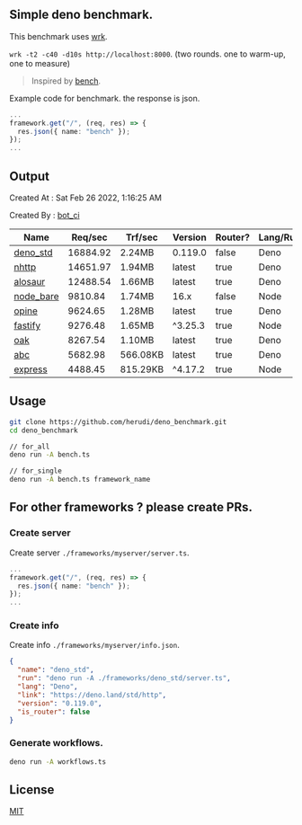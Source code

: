 ## Simple deno benchmark.
This benchmark uses [wrk](https://github.com/wg/wrk).

`wrk -t2 -c40 -d10s http://localhost:8000`. (two rounds. one to warm-up, one to measure)

> Inspired by [bench](https://github.com/denosaurs/bench).

Example code for benchmark. the response is json.
```ts
...
framework.get("/", (req, res) => {
  res.json({ name: "bench" });
});
...
```

## Output
Created At : Sat Feb 26 2022, 1:16:25 AM

Created By : [bot_ci](https://github.com/herudi/deno_benchmarks/commits?author=github-actions%5Bbot%5D)

|Name|Req/sec|Trf/sec|Version|Router?|Lang/Runtime|
|----|----|----|----|----|----|
|[deno_std](https://deno.land/std/http)|16884.92|2.24MB|0.119.0|false|Deno|
|[nhttp](https://github.com/nhttp/nhttp)|14651.97|1.94MB|latest|true|Deno|
|[alosaur](https://github.com/alosaur/alosaur)|12488.54|1.66MB|latest|true|Deno|
|[node_bare](https://nodejs.org)|9810.84|1.74MB|16.x|false|Node|
|[opine](https://github.com/cmorten/opine)|9624.65|1.28MB|latest|true|Deno|
|[fastify](https://github.com/fastify/fastify)|9276.48|1.65MB|^3.25.3|true|Node|
|[oak](https://github.com/oakserver/oak)|8267.54|1.10MB|latest|true|Deno|
|[abc](https://deno.land/x/abc)|5682.98|566.08KB|latest|true|Deno|
|[express](https://github.com/expressjs/express)|4488.45|815.29KB|^4.17.2|true|Node|


## Usage
```bash
git clone https://github.com/herudi/deno_benchmark.git
cd deno_benchmark

// for_all
deno run -A bench.ts

// for_single
deno run -A bench.ts framework_name
```
## For other frameworks ? please create PRs.
### Create server
Create server `./frameworks/myserver/server.ts`.
```ts
...
framework.get("/", (req, res) => {
  res.json({ name: "bench" });
});
...
```
### Create info
Create info `./frameworks/myserver/info.json`.
```json
{
  "name": "deno_std",
  "run": "deno run -A ./frameworks/deno_std/server.ts",
  "lang": "Deno",
  "link": "https://deno.land/std/http",
  "version": "0.119.0",
  "is_router": false
}
```
### Generate workflows.
```bash
deno run -A workflows.ts
```
## License

[MIT](LICENSE)


